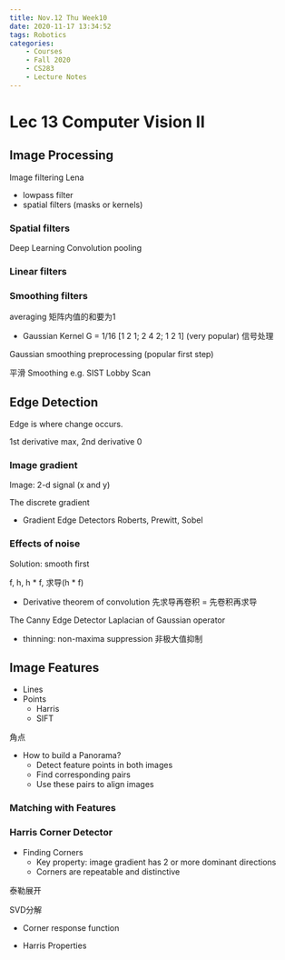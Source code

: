 ```yaml
---
title: Nov.12 Thu Week10
date: 2020-11-17 13:34:52
tags: Robotics
categories:
    - Courses
    - Fall 2020
    - CS283
    - Lecture Notes
---
```


# Lec 13 Computer Vision II

## Image Processing

Image filtering
Lena

* lowpass filter
* spatial filters (masks or kernels)

### Spatial filters

Deep Learning
Convolution
pooling

### Linear filters

### Smoothing filters

averaging
矩阵内值的和要为1

* Gaussian Kernel
G = 1/16 [1 2 1; 2 4 2; 1 2 1]
(very popular)
信号处理

Gaussian smoothing preprocessing (popular first step)

平滑 Smoothing e.g. SIST Lobby Scan

## Edge Detection

Edge is where change occurs.

1st derivative max, 2nd derivative 0

### Image gradient

Image: 2-d signal (x and y)

The discrete gradient

* Gradient Edge Detectors
Roberts, Prewitt, Sobel

### Effects of noise

Solution: smooth first

f, h, h * f, 求导(h * f)

* Derivative theorem of convolution
先求导再卷积 = 先卷积再求导

The Canny Edge Detector
Laplacian of Gaussian operator

* thinning: non-maxima suppression 非极大值抑制

## Image Features

* Lines
* Points
  * Harris
  * SIFT

角点

* How to build a Panorama?
  * Detect feature points in both images
  * Find corresponding pairs
  * Use these pairs to align images

### Matching with Features

### Harris Corner Detector

* Finding Corners
  * Key property: image gradient has 2 or more dominant directions
  * Corners are repeatable and distinctive

泰勒展开

SVD分解

* Corner response function

* Harris Properties
